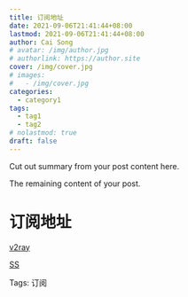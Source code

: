 ```yaml
---
title: 订阅地址
date: 2021-09-06T21:41:44+08:00
lastmod: 2021-09-06T21:41:44+08:00
author: Cai Song
# avatar: /img/author.jpg
# authorlink: https://author.site
cover: /img/cover.jpg
# images:
#   - /img/cover.jpg
categories:
  - category1
tags:
  - tag1
  - tag2
# nolastmod: true
draft: false
---
```


Cut out summary from your post content here.

<!--more-->

The remaining content of your post.
# 订阅地址
[v2ray](https://raw.githubusercontent.com/ssrsub/ssr/master/V2Ray)

[SS](https://raw.githubusercontent.com/ssrsub/ssr/master/ss-sub)


Tags:
  订阅
